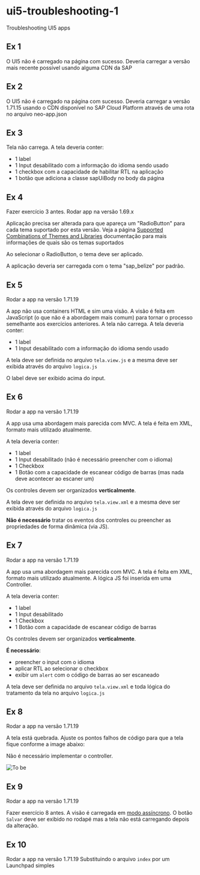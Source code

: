 # ui5-troubleshooting-1
Troubleshooting UI5 apps


## Ex 1

O UI5 não é carregado na página com sucesso. Deveria carregar a versão mais recente possível usando alguma CDN da SAP

## Ex 2

O UI5 não é carregado na página com sucesso. Deveria carregar a versão 1.71.15 usando o CDN disponível no SAP Cloud Platform através de uma rota no arquivo neo-app.json

## Ex 3

Tela não carrega. A tela deveria conter:

- 1 label
- 1 Input desabilitado com a informação do idioma sendo usado
- 1 checkbox com a capacidade de habilitar RTL na aplicação
- 1 botão que adiciona a classe sapUiBody no body da página

## Ex 4

Fazer exercício 3 antes.
Rodar app na versão 1.69.x

Aplicação precisa ser alterada para que apareça um "RadioButton" para cada tema suportado por esta versão.
Veja a página [Supported Combinations of Themes and Libraries](https://ui5.sap.com/1.69.0/#/topic/38ff8c27b022475a92b591bcf6262551) documentação para mais informações de quais são os temas suportados

Ao selecionar o RadioButton, o tema deve ser aplicado.

A aplicação deveria ser carregada com o tema "sap_belize" por padrão.


## Ex 5

Rodar a app na versão 1.71.19

A app não usa containers HTML e sim uma visão. A visão é feita em JavaScript (o que não é a abordagem mais comum) para tornar o processo semelhante aos exercícios anteriores.
A tela não carrega. A tela deveria conter:

- 1 label
- 1 Input desabilitado com a informação do idioma sendo usado

A tela deve ser definida no arquivo `tela.view.js` e a mesma deve ser exibida através do arquivo `logica.js`

O label deve ser exibido acima do input.

## Ex 6

Rodar a app na versão 1.71.19

A app usa uma abordagem mais parecida com MVC. A tela é feita em XML, formato mais utilizado atualmente.

A tela deveria conter:

- 1 label
- 1 Input desabilitado (não é necessário preencher com o idioma)
- 1 Checkbox
- 1 Botão com a capacidade de escanear código de barras (mas nada deve acontecer ao escaner um)

Os controles devem ser organizados **verticalmente**.

A tela deve ser definida no arquivo `tela.view.xml` e a mesma deve ser exibida através do arquivo `logica.js`

**Não é necessário** tratar os eventos dos controles ou preencher as propriedades de forma dinâmica (via JS).


## Ex 7

Rodar a app na versão 1.71.19

A app usa uma abordagem mais parecida com MVC. A tela é feita em XML, formato mais utilizado atualmente.
A lógica JS foi inserida em uma Controller.

A tela deveria conter:

- 1 label
- 1 Input desabilitado
- 1 Checkbox
- 1 Botão com a capacidade de escanear código de barras

Os controles devem ser organizados **verticalmente**.

**É necessário**:
- preencher o input com o idioma
- aplicar RTL ao selecionar o checkbox
- exibir um `alert` com o código de barras ao ser escaneado

A tela deve ser definida no arquivo `tela.view.xml` e toda lógica do tratamento da tela no arquivo `logica.js`


## Ex 8

Rodar a app na versão 1.71.19

A tela está quebrada. Ajuste os pontos falhos de código para que a tela fique conforme a image abaixo:

Não é necessário implementar o controller.

![To be]("./ex8/ex8_to_be.jpg" "To be")

## Ex 9

Rodar a app na versão 1.71.19

Fazer exercício 8 antes.
A visão é carregada em [modo assíncrono](https://ui5.sap.com/1.71.19/#/topic/68d0e58857a647d49470d9f92dd859bd).
O botão `Salvar` deve ser exibido no rodapé mas a tela não está carregando depois da alteração.

## Ex 10
Rodar a app na versão 1.71.19
Substituindo o arquivo `index` por um Launchpad simples
